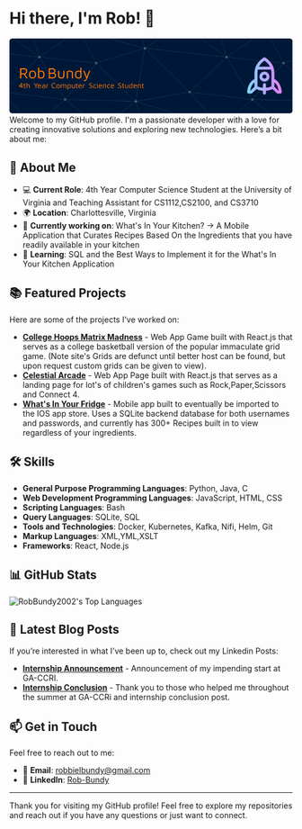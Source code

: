 # Hi there, I'm Rob! 👋
![Personal Banner](https://github.com/RobBundy2002/Website/blob/master/github-header-image%20(10).png)
Welcome to my GitHub profile. I'm a passionate developer with a love for creating innovative solutions and exploring new technologies. Here’s a bit about me:

## 🚀 About Me
- 💻 **Current Role**: 4th Year Computer Science Student at the University of Virginia and Teaching Assistant for CS1112,CS2100, and CS3710
- 🌍 **Location**: Charlottesville, Virginia
- 🔭 **Currently working on**: What's In Your Kitchen? -> A Mobile Application that Curates Recipes Based On the Ingredients that you have readily available in your kitchen
- 🌱 **Learning**: SQL and the Best Ways to Implement it for the What's In Your Kitchen Application

## 📚 Featured Projects
Here are some of the projects I've worked on:

- [**College Hoops Matrix Madness**](https://matrix-madness-frontend.onrender.com/) - Web App Game built with React.js that serves as a college basketball version of the popular immaculate grid game. (Note site's Grids are defunct until better host can be found, but upon request custom grids can be given to view).
- [**Celestial Arcade**](https://robbundy2002.github.io/Gaming-Website-Project/) - Web App Page built with React.js that serves as a landing page for lot's of children's games such as Rock,Paper,Scissors and Connect 4.
- [**What's In Your Fridge**](https://github.com/RobBundy2002/AppIdea) - Mobile app built to eventually be imported to the IOS app store. Uses a SQLite backend database for both usernames and passwords, and currently has 300+ Recipes built in to view regardless of your ingredients.

## 🛠️ Skills
- **General Purpose Programming Languages**: Python, Java, C
- **Web Development Programming Languages**: JavaScript, HTML, CSS
- **Scripting Languages**: Bash
- **Query Languages**: SQLite, SQL
- **Tools and Technologies**: Docker, Kubernetes, Kafka, Nifi, Helm, Git
- **Markup Languages**: XML,YML,XSLT
- **Frameworks**: React, Node.js

## 📊 GitHub Stats
![RobBundy2002's Top Languages](https://github-readme-stats.vercel.app/api/top-langs/?username=RobBundy2002&theme=dracula&show_icons=true&hide_border=false&layout=compact)

## 📝 Latest Blog Posts
If you’re interested in what I’ve been up to, check out my Linkedin Posts:
- [**Internship Announcement**](https://www.linkedin.com/posts/rob-bundy-192035223_i-am-thrilled-to-announce-that-i-will-be-activity-7189695070097285120-JGvI?utm_source=share&utm_medium=member_desktop) - Announcement of my impending start at GA-CCRI.
- [**Internship Conclusion**](https://www.linkedin.com/posts/rob-bundy-192035223_as-my-summer-internship-came-to-an-end-last-activity-7228786819348246535-B4aM?utm_source=share&utm_medium=member_desktop) - Thank you to those who helped me throughout the summer at GA-CCRi and internship conclusion post.

## 📫 Get in Touch
Feel free to reach out to me:
- 📧 **Email**: [robbielbundy@gmail.com](mailto:robbielbundy@gmail.com)
- 🔗 **LinkedIn**: [Rob-Bundy](https://www.linkedin.com/in/rob-bundy-19035223/)
---

Thank you for visiting my GitHub profile! Feel free to explore my repositories and reach out if you have any questions or just want to connect.

